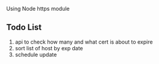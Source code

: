 Using Node https module

Todo List
-------------
1. api to check how many and what cert is about to expire
2. sort list of host by exp date
3. schedule update
